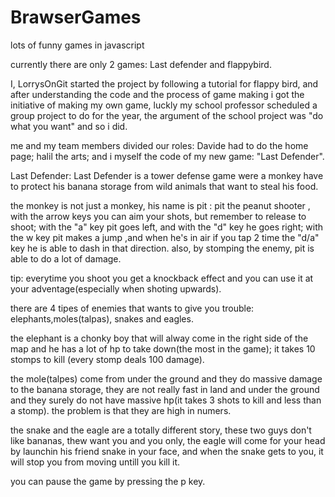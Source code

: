 # BrawserGames
lots of funny games in javascript

currently there are only 2 games: Last defender and flappybird.

I, LorrysOnGit started the project by following a tutorial for flappy bird, and after understanding the code and the process of game making i got the initiative of making my own game, luckly my school professor scheduled a group project to do for the year, the argument of the school project was "do what you want" and so i did. 

me and my team members divided our roles: 
Davide had to do the home page;
halil the arts;
and i myself the code of my new game: "Last Defender".

Last Defender: 
Last Defender is a tower defense game were a monkey have to protect his banana storage from wild animals that want to steal his food.

the monkey is not just a monkey, his name is pit : pit the peanut shooter , with the arrow keys you can aim your shots, but remember to release to shoot; with the "a" key pit goes left, and with the "d" key he goes right; with the w key pit makes a jump ,and when he's in air if you tap 2 time the "d/a" key he is able to dash in that direction.
also, by stomping the enemy, pit is able to do a lot of damage.

tip: everytime you shoot you get a knockback effect and you can use it at your adventage(especially when shoting upwards).

there are 4 tipes of enemies that wants to give you trouble: 
elephants,moles(talpas), snakes and eagles.

the elephant is a chonky boy that will alway come in the right side of the map and he has a lot of hp to take down(the most in the game); it takes 10 stomps to kill (every stomp deals 100 damage).

the mole(talpes) come from under the ground and they do massive damage to the banana storage, they are not really fast in land and under the ground and they surely do not have massive hp(it takes 3 shots to kill and less than a stomp).
the problem is that they are high in numers.

 the snake and the eagle are a totally different story, these two guys don't like bananas, thew want you and you only, the eagle will come for your head by launchin his friend snake in your face, and when the snake gets to you, it will stop you from moving untill you kill it.

you can pause the game by pressing the p key.
